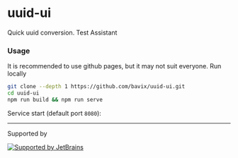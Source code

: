 # uuid-ui
Quick uuid conversion. Test Assistant

### Usage

It is recommended to use github pages, but it may not suit everyone. Run locally
```sh
git clone --depth 1 https://github.com/bavix/uuid-ui.git
cd uuid-ui
npm run build && npm run serve
```

Service start (default port `8080`):

---
Supported by

[![Supported by JetBrains](https://cdn.rawgit.com/bavix/development-through/46475b4b/jetbrains.svg)](https://www.jetbrains.com/)
